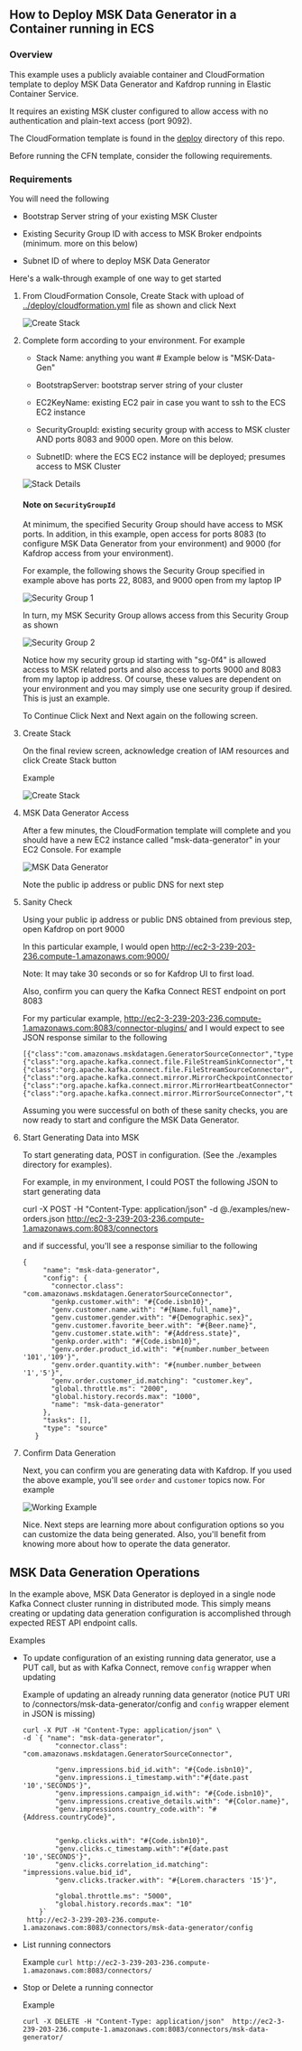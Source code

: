 
## How to Deploy MSK Data Generator in a Container running in ECS

### Overview
This example uses a publicly avaiable container and CloudFormation template to deploy MSK Data Generator and Kafdrop running in Elastic Container Service.

It requires an existing MSK cluster configured to allow access with no authentication and plain-text access (port 9092).

The CloudFormation template
is found in the [deploy](../deploy/) directory of this repo.  

Before running the CFN template, consider the following requirements.

### Requirements

You will need the following

* Bootstrap Server string of your existing MSK Cluster

* Existing Security Group ID with access to MSK Broker endpoints (minimum. more on this below)

* Subnet ID of where to deploy MSK Data Generator


Here's a walk-through example of one way to get started

1. From CloudFormation Console, Create Stack with upload of [../deploy/cloudformation.yml](../deploy/cloudformation.yml) file as shown and click Next  

    ![Create Stack](../assets/create-stack.jpg)

2. Complete form according to your environment.  For example  

    * Stack Name: anything you want # Example below is "MSK-Data-Gen"

    * BootstrapServer: bootstrap server string of your cluster

    * EC2KeyName: existing EC2 pair in case you want to ssh to the ECS EC2 instance

    * SecurityGroupId: existing security group with access to MSK cluster AND ports 8083 and 9000 open.  More on this below.

    * SubnetID: where the ECS EC2 instance will be deployed; presumes access to MSK Cluster

    ![Stack Details](../assets/stack-details.jpg)

    #### Note on `SecurityGroupId`

    At minimum, the specified Security Group should have access to MSK ports.  In addition, in this example, open access for
    ports 8083 (to configure MSK Data Generator from your environment) and 9000 (for Kafdrop access from your environment).

    For example, the following shows the Security Group specified in example above
    has ports 22, 8083, and 9000 open from my laptop IP

    ![Security Group 1](../assets/security-group-example-1.jpg)

    In turn, my MSK Security Group allows access from this Security Group as shown

    ![Security Group 2](../assets/security-group-example-2.jpg)

    Notice how my security group id starting with "sg-0f4" is allowed access to MSK related ports and also access to ports
    9000 and 8083 from my laptop ip address.  Of course, these values are dependent on your environment and you may simply
    use one security group if desired.  This is just an example.

    To Continue Click Next and Next again on the following screen.  

3. Create Stack

    On the final review screen, acknowledge creation of IAM resources and click Create Stack button

    Example

    ![Create Stack](../assets/create-stack-final.jpg)

4. MSK Data Generator Access

    After a few minutes, the CloudFormation template will complete and you should have a new EC2 instance called
    "msk-data-generator" in your EC2 Console.  For example

    ![MSK Data Generator](../assets/msk-data-generator.jpg)

    Note the public ip address or public DNS for next step

5. Sanity Check

    Using your public ip address or public DNS obtained from previous step, open Kafdrop on port 9000

    In this particular example, I would open http://ec2-3-239-203-236.compute-1.amazonaws.com:9000/

    Note: It may take 30 seconds or so for Kafdrop UI to first load.

    Also, confirm you can query the Kafka Connect REST endpoint on port 8083

    For my particular example, http://ec2-3-239-203-236.compute-1.amazonaws.com:8083/connector-plugins/ and I
    would expect to see JSON response similar to the following

    ```
   [{"class":"com.amazonaws.mskdatagen.GeneratorSourceConnector","type":"source","version":"0.4"},
    {"class":"org.apache.kafka.connect.file.FileStreamSinkConnector","type":"sink","version":"2.7.0"},
   {"class":"org.apache.kafka.connect.file.FileStreamSourceConnector","type":"source","version":"2.7.0"},
   {"class":"org.apache.kafka.connect.mirror.MirrorCheckpointConnector","type":"source","version":"1"},
   {"class":"org.apache.kafka.connect.mirror.MirrorHeartbeatConnector","type":"source","version":"1"},
   {"class":"org.apache.kafka.connect.mirror.MirrorSourceConnector","type":"source","version":"1"}]
   ```

    Assuming you were successful on both of these sanity checks, you are now ready to start and configure
    the MSK Data Generator.

6. Start Generating Data into MSK

    To start generating data, POST in configuration.  (See the ./examples directory for examples).

    For example, in my environment, I could POST the following JSON to start generating data

    curl -X POST -H "Content-Type: application/json" -d @./examples/new-orders.json http://ec2-3-239-203-236.compute-1.amazonaws.com:8083/connectors

    and if successful, you'll see a response similiar to the following

    ```
   {
         "name": "msk-data-generator",
         "config": {
           "connector.class": "com.amazonaws.mskdatagen.GeneratorSourceConnector",
           "genkp.customer.with": "#{Code.isbn10}",
           "genv.customer.name.with": "#{Name.full_name}",
           "genv.customer.gender.with": "#{Demographic.sex}",
           "genv.customer.favorite_beer.with": "#{Beer.name}",
           "genv.customer.state.with": "#{Address.state}",
           "genkp.order.with": "#{Code.isbn10}",
           "genv.order.product_id.with": "#{number.number_between '101','109'}",
           "genv.order.quantity.with": "#{number.number_between '1','5'}",
           "genv.order.customer_id.matching": "customer.key",
           "global.throttle.ms": "2000",
           "global.history.records.max": "1000",
           "name": "msk-data-generator"
         },
         "tasks": [],
         "type": "source"
       }
   ```

7. Confirm Data Generation

    Next, you can confirm you are generating data with Kafdrop.  If you used the above example,
    you'll see `order` and `customer` topics now.  For example

    ![Working Example](../assets/working-example.jpg)

    Nice.  Next steps are learning more about configuration options so you can customize
    the data being generated.  Also, you'll benefit from knowing more about how to operate the
    data generator.


## MSK Data Generation Operations

  In the example above, MSK Data Generator is deployed in a single node Kafka Connect cluster running
  in distributed mode.  This simply means creating or updating data generation configuration is accomplished
  through expected REST API endpoint calls.  

  Examples

  * To update configuration of an existing running data generator, use a PUT call, but as with Kafka Connect, remove `config` wrapper when updating

    Example of updating an already running data generator (notice PUT URI to /connectors/msk-data-generator/config and `config` wrapper element in JSON is missing)

    ```
    curl -X PUT -H "Content-Type: application/json" \
    -d `{ "name": "msk-data-generator",
            "connector.class": "com.amazonaws.mskdatagen.GeneratorSourceConnector",

            "genv.impressions.bid_id.with": "#{Code.isbn10}",
            "genv.impressions.i_timestamp.with":"#{date.past '10','SECONDS'}",
            "genv.impressions.campaign_id.with": "#{Code.isbn10}",
            "genv.impressions.creative_details.with": "#{Color.name}",
            "genv.impressions.country_code.with": "#{Address.countryCode}",


            "genkp.clicks.with": "#{Code.isbn10}",
            "genv.clicks.c_timestamp.with":"#{date.past '10','SECONDS'}",
            "genv.clicks.correlation_id.matching": "impressions.value.bid_id",
            "genv.clicks.tracker.with": "#{Lorem.characters '15'}",

            "global.throttle.ms": "5000",
            "global.history.records.max": "10"
        }`
     http://ec2-3-239-203-236.compute-1.amazonaws.com:8083/connectors/msk-data-generator/config
    ```

  * List running connectors

    Example
    `curl http://ec2-3-239-203-236.compute-1.amazonaws.com:8083/connectors/`

  * Stop or Delete a running connector

    Example

    `curl -X DELETE -H "Content-Type: application/json"  http://ec2-3-239-203-236.compute-1.amazonaws.com:8083/connectors/msk-data-generator/`
